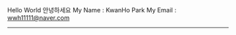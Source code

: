 Hello World
안녕하세요
My Name : KwanHo Park
My Email : wwh11111@naver.com
****************************************